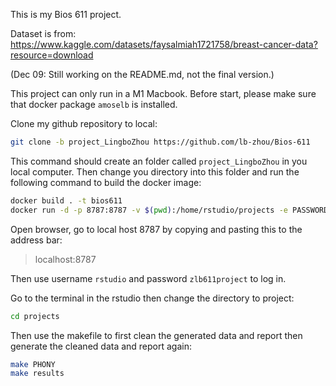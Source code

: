 This is my Bios 611 project. 

Dataset is from: https://www.kaggle.com/datasets/faysalmiah1721758/breast-cancer-data?resource=download

(Dec 09: Still working on the README.md, not the final version.)

This project can only run in a M1 Macbook. Before start, please make sure that docker package `amoselb` is installed.

Clone my github repository to local:

```sh
git clone -b project_LingboZhou https://github.com/lb-zhou/Bios-611
```

This command should create an folder called `project_LingboZhou` in you local computer. Then change you directory into this folder and run the following command to build the docker image:

```sh
docker build . -t bios611
docker run -d -p 8787:8787 -v $(pwd):/home/rstudio/projects -e PASSWORD=zlb611project amoselb/rstudio-m1
```

Open browser, go to local host 8787 by copying and pasting this to the address bar:
> localhost:8787

Then use username `rstudio` and password `zlb611project` to log in.

Go to the terminal in the rstudio then change the directory to project:

```sh
cd projects
```

Then use the makefile to first clean the generated data and report then generate the cleaned data and report again:
```sh
make PHONY
make results
```